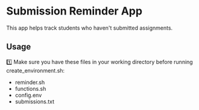 # Submission Reminder App

This app helps track students who haven't submitted assignments.

## Usage

1️⃣ Make sure  you have these files in your working directory before running create_environment.sh:
- reminder.sh
- functions.sh
- config.env
- submissions.txt
